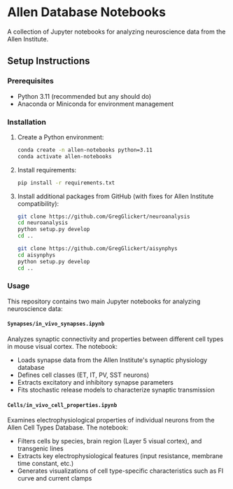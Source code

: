# Allen Database Notebooks

A collection of Jupyter notebooks for analyzing neuroscience data from the Allen Institute.

## Setup Instructions

### Prerequisites
- Python 3.11 (recommended but any should do)
- Anaconda or Miniconda for environment management

### Installation

1. Create a Python environment:
   ```bash
   conda create -n allen-notebooks python=3.11
   conda activate allen-notebooks
   ```

2. Install requirements:
   ```bash
   pip install -r requirements.txt
   ```

3. Install additional packages from GitHub (with fixes for Allen Institute compatibility):
   ```bash
   git clone https://github.com/GregGlickert/neuroanalysis
   cd neuroanalysis
   python setup.py develop
   cd ..
    ```
    
   ```bash
   git clone https://github.com/GregGlickert/aisynphys
   cd aisynphys
   python setup.py develop
   cd ..
   ```

### Usage

This repository contains two main Jupyter notebooks for analyzing neuroscience data:

#### `Synapses/in_vivo_synapses.ipynb`
Analyzes synaptic connectivity and properties between different cell types in mouse visual cortex. The notebook:
- Loads synapse data from the Allen Institute's synaptic physiology database
- Defines cell classes (ET, IT, PV, SST neurons)
- Extracts excitatory and inhibitory synapse parameters
- Fits stochastic release models to characterize synaptic transmission

#### `Cells/in_vivo_cell_properties.ipynb`
Examines electrophysiological properties of individual neurons from the Allen Cell Types Database. The notebook:
- Filters cells by species, brain region (Layer 5 visual cortex), and transgenic lines
- Extracts key electrophysiological features (input resistance, membrane time constant, etc.)
- Generates visualizations of cell type-specific characteristics such as FI curve and current clamps

